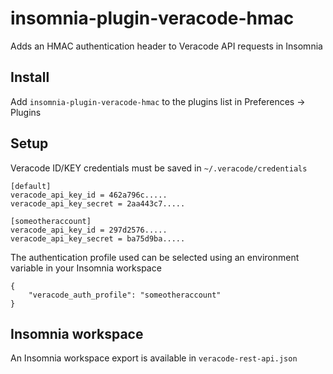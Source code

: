 # insomnia-plugin-veracode-hmac

Adds an HMAC authentication header to Veracode API requests in Insomnia

## Install

Add `insomnia-plugin-veracode-hmac` to the plugins list in Preferences -> Plugins

## Setup

Veracode ID/KEY credentials must be saved in `~/.veracode/credentials`

```
[default]
veracode_api_key_id = 462a796c.....
veracode_api_key_secret = 2aa443c7.....

[someotheraccount]
veracode_api_key_id = 297d2576.....
veracode_api_key_secret = ba75d9ba.....
```

The authentication profile used can be selected using an environment variable in your Insomnia workspace

```
{
    "veracode_auth_profile": "someotheraccount"
}
```

## Insomnia workspace

An Insomnia workspace export is available in `veracode-rest-api.json`
